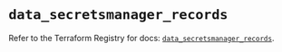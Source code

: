 # `data_secretsmanager_records`

Refer to the Terraform Registry for docs: [`data_secretsmanager_records`](https://registry.terraform.io/providers/keeper-security/secretsmanager/1.1.7/docs/data-sources/records).
